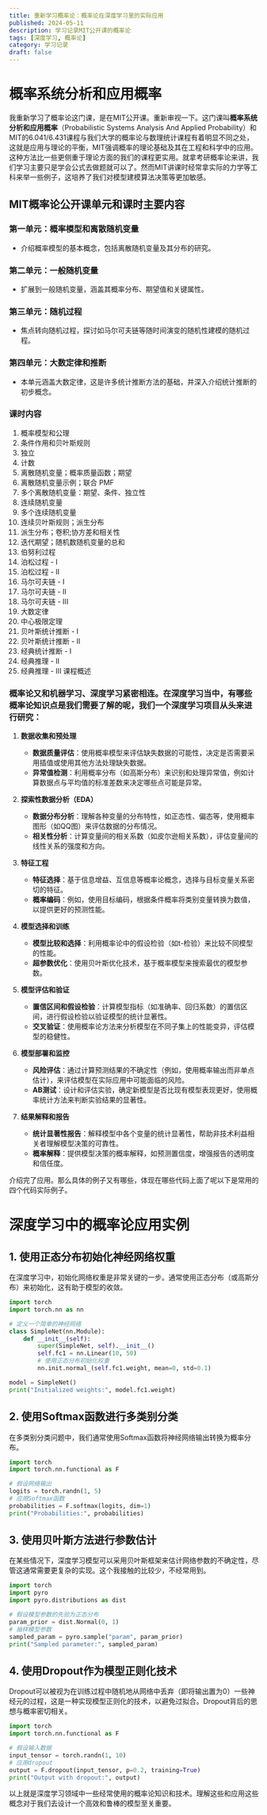 ```yaml
---
title: 重新学习概率论：概率论在深度学习里的实际应用
published: 2024-05-11
description: 学习记录MIT公开课的概率论
tags: [深度学习, 概率论]
category: 学习记录
draft: false
---
```

# 概率系统分析和应用概率

我重新学习了概率论这门课，是在MIT公开课。重新审视一下。这门课叫**概率系统分析和应用概率**（Probabilistic Systems Analysis And Applied Probability）和MIT的6.041/6.431课程与我们大学的概率论与数理统计课程有着明显不同之处，这就是应用与理论的平衡，MIT强调概率的理论基础及其在工程和科学中的应用。这种方法比一些更侧重于理论方面的我们的课程更实用。就拿考研概率论来讲，我们学习主要只是学会公式去做题就可以了。然而MIT讲课时经常拿实际的力学等工科来举一些例子，这培养了我们对模型建模算法决策等更加敏感。

## MIT概率论公开课单元和课时主要内容

### 第一单元：概率模型和离散随机变量
- 介绍概率模型的基本概念，包括离散随机变量及其分布的研究。

### 第二单元：一般随机变量
- 扩展到一般随机变量，涵盖其概率分布、期望值和关键属性。

### 第三单元：随机过程
- 焦点转向随机过程，探讨如马尔可夫链等随时间演变的随机性建模的随机过程。

### 第四单元：大数定律和推断
- 本单元涵盖大数定律，这是许多统计推断方法的基础，并深入介绍统计推断的初步概念。

### 课时内容
1. 概率模型和公理  
2. 条件作用和贝叶斯规则  
3. 独立  
4. 计数  
5. 离散随机变量；概率质量函数；期望  
6. 离散随机变量示例；联合 PMF  
7. 多个离散随机变量：期望、条件、独立性  
8. 连续随机变量  
9. 多个连续随机变量  
10. 连续贝叶斯规则；派生分布  
11. 派生分布；卷积;协方差和相关性  
12. 迭代期望；随机数随机变量的总和  
13. 伯努利过程  
14. 泊松过程 - I  
15. 泊松过程 - II  
16. 马尔可夫链 - I  
17. 马尔可夫链 - II  
18. 马尔可夫链 - III  
19. 大数定律  
20. 中心极限定理  
21. 贝叶斯统计推断 - I  
22. 贝叶斯统计推断 - II  
23. 经典统计推断 - I  
24. 经典推理 - II  
25. 经典推理 - III 课程概述  

### 概率论又和机器学习、深度学习紧密相连。在深度学习当中，有哪些概率论知识点是我们需要了解的呢，我们一个深度学习项目从头来进行研究：

1. **数据收集和预处理**
   - **数据质量评估**：使用概率模型来评估缺失数据的可能性，决定是否需要采用插值或使用其他方法处理缺失数据。
   - **异常值检测**：利用概率分布（如高斯分布）来识别和处理异常值，例如计算数据点与平均值的标准差数来决定哪些点可能是异常。

2. **探索性数据分析（EDA）**
   - **数据分布分析**：理解各种变量的分布特性，如正态性、偏态等，使用概率图形（如QQ图）来评估数据的分布情况。
   - **相关性分析**：计算变量间的相关系数（如皮尔逊相关系数），评估变量间的线性关系的强度和方向。

3. **特征工程**
   - **特征选择**：基于信息增益、互信息等概率论概念，选择与目标变量关系密切的特征。
   - **概率编码**：例如，使用目标编码，根据条件概率将类别变量转换为数值，以提供更好的预测性能。

4. **模型选择和训练**
   - **模型比较和选择**：利用概率论中的假设检验（如t-检验）来比较不同模型的性能。
   - **超参数优化**：使用贝叶斯优化技术，基于概率模型来搜索最优的模型参数。

5. **模型评估和验证**
   - **置信区间和假设检验**：计算模型指标（如准确率、回归系数）的置信区间，进行假设检验以验证模型的统计显著性。
   - **交叉验证**：使用概率论方法来分析模型在不同子集上的性能变异，评估模型的稳健性。

6. **模型部署和监控**
   - **风险评估**：通过计算预测结果的不确定性（例如，使用概率输出而非单点估计），来评估模型在实际应用中可能面临的风险。
   - **AB测试**：设计和评估实验，确定新模型是否比现有模型表现更好，使用概率统计方法来判断实验结果的显著性。

7. **结果解释和报告**
   - **统计显著性报告**：解释模型中各个变量的统计显著性，帮助非技术利益相关者理解模型决策的可靠性。
   - **概率解释**：提供模型决策的概率解释，如预测置信度，增强报告的透明度和信任度。

介绍完了应用。那么具体的例子又有哪些，体现在哪些代码上面了呢以下是常用的四个代码实际例子。
# 深度学习中的概率论应用实例

## 1. 使用正态分布初始化神经网络权重

在深度学习中，初始化网络权重是非常关键的一步。通常使用正态分布（或高斯分布）来初始化，这有助于模型的收敛。

```python
import torch
import torch.nn as nn

# 定义一个简单的神经网络
class SimpleNet(nn.Module):
    def __init__(self):
        super(SimpleNet, self).__init__()
        self.fc1 = nn.Linear(10, 50)
        # 使用正态分布初始化权重
        nn.init.normal_(self.fc1.weight, mean=0, std=0.1)

model = SimpleNet()
print("Initialized weights:", model.fc1.weight)
```
## 2. 使用Softmax函数进行多类别分类

在多类别分类问题中，我们通常使用Softmax函数将神经网络输出转换为概率分布。

```python
import torch
import torch.nn.functional as F

# 假设网络输出
logits = torch.randn(1, 5)
# 应用Softmax函数
probabilities = F.softmax(logits, dim=1)
print("Probabilities:", probabilities)
```
## 3. 使用贝叶斯方法进行参数估计

在某些情况下，深度学习模型可以采用贝叶斯框架来估计网络参数的不确定性，尽管这通常需要更复杂的实现。这个我接触的比较少，不经常用到。

```python
import torch
import pyro
import pyro.distributions as dist

# 假设模型参数的先验为正态分布
param_prior = dist.Normal(0, 1)
# 抽样模型参数
sampled_param = pyro.sample("param", param_prior)
print("Sampled parameter:", sampled_param)
```
## 4. 使用Dropout作为模型正则化技术

Dropout可以被视为在训练过程中随机地从网络中丢弃（即将输出置为0）一些神经元的过程，这是一种实现模型正则化的技术，以避免过拟合。Dropout背后的思想与概率密切相关。

```python
import torch
import torch.nn.functional as F

# 假设输入数据
input_tensor = torch.randn(1, 10)
# 应用dropout
output = F.dropout(input_tensor, p=0.2, training=True)
print("Output with dropout:", output)
```
以上就是深度学习领域中一些经常使用的概率论知识和技术。理解这些和应用这些概念对于我们去设计一个高效和鲁棒的模型至关重要。
